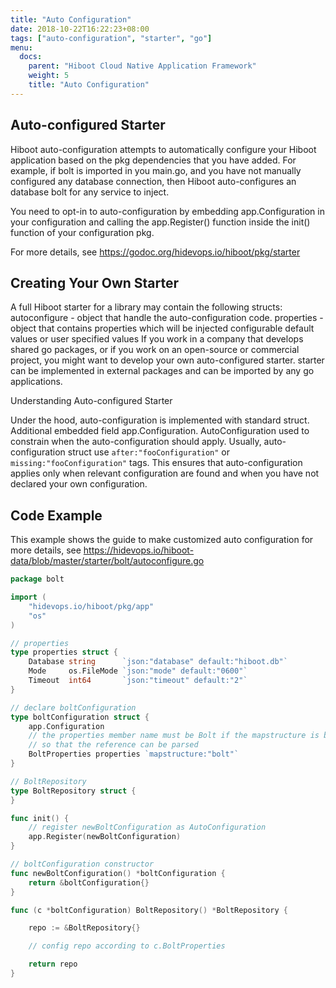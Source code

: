 ```yaml
---
title: "Auto Configuration"
date: 2018-10-22T16:22:23+08:00
tags: ["auto-configuration", "starter", "go"]
menu:
  docs:
    parent: "Hiboot Cloud Native Application Framework"
    weight: 5
    title: "Auto Configuration"
---
```


## Auto-configured Starter

Hiboot auto-configuration attempts to automatically configure your Hiboot application based on the pkg dependencies that you have added.
For example, if bolt is imported in you main.go, and you have not manually configured any database connection,
then Hiboot auto-configures an database bolt for any service to inject.

You need to opt-in to auto-configuration by embedding app.Configuration in your configuration and
calling the app.Register() function inside the init() function of your configuration pkg.

For more details, see https://godoc.org/hidevops.io/hiboot/pkg/starter

## Creating Your Own Starter

A full Hiboot starter for a library may contain the following structs:
	autoconfigure - object that handle the auto-configuration code.
	properties - object that contains properties which will be injected configurable default values or user specified values
If you work in a company that develops shared go packages, or if you work on an open-source or commercial project,
you might want to develop your own auto-configured starter. starter can be implemented in external packages and
can be imported by any go applications.

Understanding Auto-configured Starter

Under the hood, auto-configuration is implemented with standard struct. Additional embedded field app.Configuration.
AutoConfiguration used to constrain when the auto-configuration should apply. Usually, auto-configuration struct use
`after:"fooConfiguration"` or `missing:"fooConfiguration"` tags. This ensures that auto-configuration applies only
when relevant configuration are found and when you have not declared your own configuration.

## Code Example

This example shows the guide to make customized auto configuration
for more details, see https://hidevops.io/hiboot-data/blob/master/starter/bolt/autoconfigure.go

```go
package bolt

import (
	"hidevops.io/hiboot/pkg/app"
	"os"
)

// properties
type properties struct {
	Database string      `json:"database" default:"hiboot.db"`
	Mode     os.FileMode `json:"mode" default:"0600"`
	Timeout  int64       `json:"timeout" default:"2"`
}

// declare boltConfiguration
type boltConfiguration struct {
	app.Configuration
	// the properties member name must be Bolt if the mapstructure is bolt,
	// so that the reference can be parsed
	BoltProperties properties `mapstructure:"bolt"`
}

// BoltRepository
type BoltRepository struct {
}

func init() {
	// register newBoltConfiguration as AutoConfiguration
	app.Register(newBoltConfiguration)
}

// boltConfiguration constructor
func newBoltConfiguration() *boltConfiguration {
	return &boltConfiguration{}
}

func (c *boltConfiguration) BoltRepository() *BoltRepository {

	repo := &BoltRepository{}

	// config repo according to c.BoltProperties

	return repo
}

```